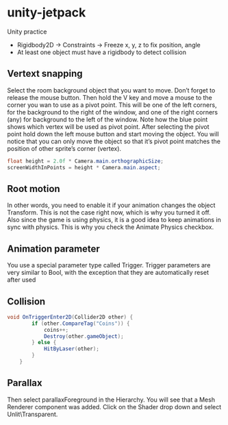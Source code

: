 # unity-jetpack
Unity practice

* Rigidbody2D -> Constraints -> Freeze x, y, z to fix position, angle
* At least one object must have a rigidbody to detect collision

## Vertext snapping
Select the room background object that you want to move. Don’t forget to release the mouse button. Then hold the V key and move a mouse to the corner you wan to use as a pivot point.
This will be one of the left corners, for the background to the right of the window, and one of the right corners (any) for background to the left of the window.
Note how the blue point shows which vertex will be used as pivot point.
After selecting the pivot point hold down the left mouse button and start moving the object. You will notice that you can only move the object so that it’s pivot point matches the position of other sprite’s corner (vertex).

```java
float height = 2.0f * Camera.main.orthographicSize;
screenWidthInPoints = height * Camera.main.aspect;
```

## Root motion

In other words, you need to enable it if your animation changes the object Transform. This is not the case right now, which is why you turned it off.
Also since the game is using physics, it is a good idea to keep animations in sync with physics. This is why you check the Animate Physics checkbox.

## Animation parameter
You use a special parameter type called Trigger. Trigger parameters are very similar to Bool, with the exception that they are automatically reset after used

## Collision
```java
void OnTriggerEnter2D(Collider2D other) {
		if (other.CompareTag("Coins")) {
			coins++;
			Destroy(other.gameObject);
		} else {
			HitByLaser(other);
		}
	}
```

## Parallax
Then select parallaxForeground in the Hierarchy. You will see that a Mesh Renderer component was added. Click on the Shader drop down and select Unlit\Transparent.

